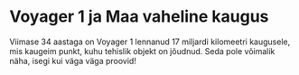 # Voyager 1 ja Maa vaheline kaugus

Viimase 34 aastaga on Voyager 1 lennanud 17 miljardi kilomeetri kaugusele, mis
kaugeim punkt, kuhu tehislik objekt on jõudnud. Seda pole võimalik näha, isegi
kui väga väga proovid!
